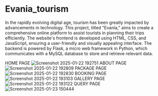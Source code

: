 # Evania_tourism
In the rapidly evolving digital age, tourism has been greatly impacted by advancements in technology. This project, titled "Evania," aims to create a comprehensive online platform to assist tourists in planning their trips efficiently. The website's frontend is developed using HTML, CSS, and JavaScript, ensuring a user-friendly and visually appealing interface. The backend is powered by Flask, a micro web framework in Python, which communicates with a MySQL database to store and retrieve relevant data.

HOME PAGE
![Screenshot 2025-01-22 192751](https://github.com/user-attachments/assets/d3c2a481-2b1c-4f8f-a46d-082ead680f52)
ABOUT PAGE
![Screenshot 2025-01-22 192809](https://github.com/user-attachments/assets/00282f4f-92c3-4784-90a3-8b6bcd37ae9a)
PACKAGE PAGE
![Screenshot 2025-01-22 192830](https://github.com/user-attachments/assets/7f628e5f-72c8-4f32-9473-df502f4d4b06)
BOOKING PAGE
![Screenshot 2025-01-22 193103](https://github.com/user-attachments/assets/3eef555f-9af7-4213-9de5-93aa5cdff97c)
GALLERY PAGE
![Screenshot 2025-01-22 193122](https://github.com/user-attachments/assets/81a3c8ea-31b1-487d-b485-9586fd402c6d)
QUERY PAGE
![Screenshot 2025-01-23 150444](https://github.com/user-attachments/assets/855f5f6a-4d1f-465b-b106-2a0b72b15b74)






